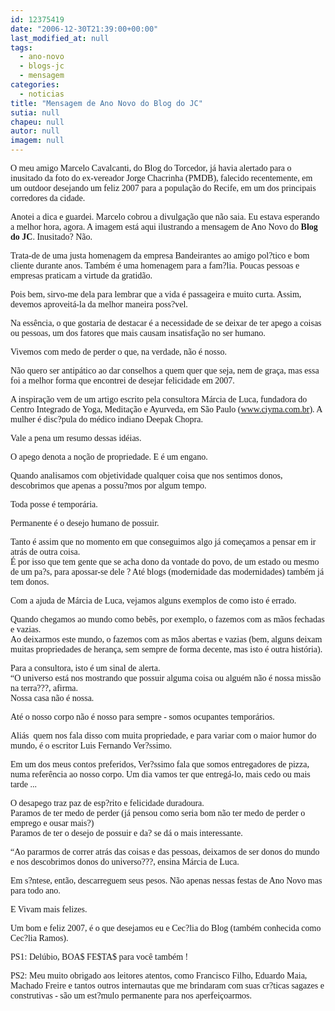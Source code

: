 ```yaml
---
id: 12375419
date: "2006-12-30T21:39:00+00:00"
last_modified_at: null
tags:
  - ano-novo
  - blogs-jc
  - mensagem
categories:
  - noticias
title: "Mensagem de Ano Novo do Blog do JC"
sutia: null
chapeu: null
autor: null
imagem: null
---
```

<p><P><FONT face=Verdana>O meu amigo Marcelo Cavalcanti, do Blog do Torcedor, já havia alertado para o inusitado da foto do ex-vereador Jorge Chacrinha (PMDB), falecido recentemente, em um outdoor desejando um feliz 2007 para a população do Recife, em um dos principais corredores da cidade.</FONT></P></p>
<p><P><FONT face=Verdana>Anotei a dica e guardei. Marcelo cobrou a divulgação que não saia. Eu estava esperando a melhor hora, agora. A imagem está aqui ilustrando a mensagem de Ano Novo do <STRONG>Blog do JC</STRONG>. Inusitado? Não.</FONT></P></p>
<p><P><FONT face=Verdana>Trata-de de uma justa homenagem da empresa Bandeirantes ao amigo pol?tico e bom cliente durante anos. Também é uma homenagem para a fam?lia. Poucas pessoas e empresas praticam a virtude da gratidão.</FONT></P></p>
<p><P><FONT face=Verdana>Pois bem, sirvo-me dela para lembrar que a vida é passageira e muito curta. Assim, devemos aproveitá-la da melhor maneira poss?vel.</FONT></P></p>
<p><P><FONT face=Verdana>Na essência, o que gostaria de destacar é a necessidade de se deixar de ter apego a coisas ou pessoas, um dos fatores que mais causam insatisfação no ser humano.</FONT></P></p>
<p><P><FONT face=Verdana>Vivemos com medo de perder o que, na verdade, não é nosso.</FONT></P></p>
<p><P><FONT face=Verdana>Não quero ser antipático ao dar conselhos a quem quer que seja, nem de graça, mas essa foi a melhor forma que encontrei de desejar felicidade em 2007.</FONT></P></p>
<p><P><FONT face=Verdana>A inspiração vem de um artigo escrito pela consultora Márcia de Luca, fundadora do Centro Integrado de Yoga, Meditação e Ayurveda, em São Paulo (</FONT><A href=\"https://www.ciyma.com.br/\"><FONT face=Verdana>www.ciyma.com.br</FONT></A><FONT face=Verdana>). A mulher é disc?pula do médico indiano Deepak Chopra.</FONT></P></p>
<p><P><FONT face=Verdana>Vale a pena um resumo dessas idéias.</FONT></P></p>
<p><P><FONT face=Verdana>O apego denota a noção de propriedade. E é um engano.</FONT></P></p>
<p><P><FONT face=Verdana>Quando analisamos com objetividade qualquer coisa que nos sentimos donos, descobrimos que apenas a possu?mos por algum tempo.</FONT></P></p>
<p><P><FONT face=Verdana>Toda posse é temporária.</FONT></P></p>
<p><P><FONT face=Verdana>Permanente é o desejo humano de possuir.</FONT></P></p>
<p><P><FONT face=Verdana>Tanto é assim que no momento em que conseguimos algo já começamos a pensar em ir atrás de outra coisa.<BR>É por isso que tem gente que se acha dono da vontade do povo, de um estado ou mesmo de um pa?s, para apossar-se dele ? Até blogs (modernidade das modernidades) também já tem donos.</FONT></P></p>
<p><P><FONT face=Verdana>Com a ajuda de Márcia de Luca, vejamos alguns exemplos de como isto é errado.</FONT></P></p>
<p><P><FONT face=Verdana>Quando chegamos ao mundo como bebês, por exemplo, o fazemos com as mãos fechadas e vazias.<BR>Ao deixarmos este mundo, o fazemos com as mãos abertas e vazias (bem, alguns deixam muitas propriedades de herança, sem sempre de forma decente, mas isto é outra história).</FONT></P></p>
<p><P><FONT face=Verdana>Para a consultora, isto é um sinal de alerta. <BR>“O universo está nos mostrando que possuir alguma coisa ou alguém não é nossa missão na terra???, afirma.<BR>Nossa casa não é nossa.</FONT></P></p>
<p><P><FONT face=Verdana>Até o nosso corpo não é nosso para sempre - somos ocupantes temporários.</FONT></P></p>
<p><P><FONT face=Verdana>Aliás&nbsp; quem nos fala disso com muita propriedade, e para variar com o maior humor do mundo, é o escritor Luis Fernando Ver?ssimo. </FONT></P></p>
<p><P><FONT face=Verdana>Em um dos meus contos preferidos, Ver?ssimo fala que somos entregadores de pizza, numa referência ao nosso corpo. Um dia vamos ter que entregá-lo, mais cedo ou mais tarde ...</FONT></P></p>
<p><P><FONT face=Verdana>O desapego traz paz de esp?rito e felicidade duradoura.<BR>Paramos de ter medo de perder (já pensou como seria bom não ter medo de perder o emprego e ousar mais?)<BR>Paramos de ter o desejo de possuir e da? se dá o mais interessante.</FONT></P></p>
<p><P><FONT face=Verdana>“Ao pararmos de correr atrás das coisas e das pessoas, deixamos de ser donos do mundo e nos descobrimos donos do universo???, ensina Márcia de Luca.</FONT></P></p>
<p><P><FONT face=Verdana>Em s?ntese, então, descarreguem seus pesos. Não apenas nessas festas de Ano Novo mas para todo ano.</FONT></P></p>
<p><P><FONT face=Verdana>E Vivam mais felizes.</FONT></P></p>
<p><P><FONT face=Verdana>Um bom e feliz 2007, é o que desejamos eu e Cec?lia do Blog (também conhecida como Cec?lia Ramos).</FONT></P></p>
<p><P><FONT face=Verdana>PS1: Delúbio, BOA$ FE$TA$ para você também !</FONT></P></p>
<p><P><FONT face=Verdana>PS2: Meu muito obrigado aos leitores atentos, como Francisco Filho, Eduardo Maia, Machado Freire e tantos outros internautas que me brindaram com suas cr?ticas sagazes e construtivas - são um est?mulo permanente para nos aperfeiçoarmos.</FONT></P> </p>
